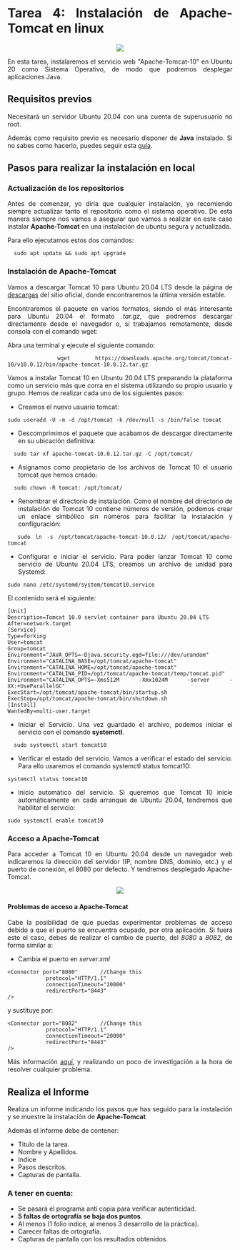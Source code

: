 <div align="justify">

# Tarea 4: Instalación de Apache-Tomcat en linux

<div align="center">
  <img src="http://tomcat.apache.org/res/images/tomcat.png"  />
</div>


  En esta tarea, instalaremos el servicio web "Apache-Tomcat-10" en Ubuntu 20 como Sistema Operativo, de modo que podremos desplegar aplicaciones Java.


## Requisitos previos

  Necesitará un servidor Ubuntu 20.04 con una cuenta de superusuario no root.

  Además como requisito previo es necesario disponer de __Java__ instalado. Si no sabes como hacerlo, puedes seguir esta [guía](../../../../comun/JDK-md).

## Pasos para realizar la instalación en local

### Actualización de los repositorios

  Antes de comenzar, yo diría que cualquier instalación, yo recomiendo siempre actualizar tanto el repositorio como el sistema operativo. De esta manera siempre nos vamos a asegurar que vamos a realizar en este caso instalar __Apache-Tomcat__ en una instalación de ubuntu segura y actualizada.

  Para ello ejecutamos estos dos comandos:

```console
  sudo apt update && sudo apt upgrade
```

### Instalación de Apache-Tomcat

  Vamos a descargar Tomcat 10 para Ubuntu 20.04 LTS desde la página de [descargas](https://tomcat.apache.org/download-10.cgi) del sitio oficial, donde encontraremos la última versión estable.

  Encontraremos el paquete en varios formatos, siendo el más interesante para Ubuntu 20.04 el formato _.tar.gz_, que podremos descargar directamente desde el navegador o, si trabajamos remotamente, desde consola con el comando wget:

  Abra una terminal y ejecute el siguiente comando:

```console
  wget https://downloads.apache.org/tomcat/tomcat-10/v10.0.12/bin/apache-tomcat-10.0.12.tar.gz
```

  Vamos a instalar Tomcat 10 en Ubuntu 20.04 LTS preparando la plataforma como un servicio más que corra en el sistema utilizando su propio usuario y grupo. Hemos de realizar cada uno de los siguientes pasos:
  - Creamos el nuevo usuario tomcat:
```console
sudo useradd -U -m -d /opt/tomcat -k /dev/null -s /bin/false tomcat
```
  - Descomprimimos el paquete que acabamos de descargar directamente en su ubicación definitiva:
```console
  sudo tar xf apache-tomcat-10.0.12.tar.gz -C /opt/tomcat/
```
  - Asignamos como propietario de los archivos de Tomcat 10 el usuario tomcat que hemos creado:

  ```console
    sudo chown -R tomcat: /opt/tomcat/
  ```
  - Renombrar el directorio de instalación. Como el nombre del directorio de instalación de Tomcat 10 contiene números de versión, podemos crear un enlace simbólico sin números para facilitar la instalación y configuración:

  ```console
    sudo ln -s /opt/tomcat/apache-tomcat-10.0.12/ /opt/tomcat/apache-tomcat
  ```
  - Configurar e iniciar el servicio. Para poder lanzar Tomcat 10 como servicio de Ubuntu 20.04 LTS, creamos un archivo de unidad para Systemd:

  ```console
  sudo nano /etc/systemd/system/tomcat10.service
  ```

  El contenido será el siguiente:
  ```console
  [Unit]
  Description=Tomcat 10.0 servlet container para Ubuntu 20.04 LTS
  After=network.target
  [Service]
  Type=forking
  User=tomcat
  Group=tomcat
  Environment="JAVA_OPTS=-Djava.security.egd=file:///dev/urandom"
  Environment="CATALINA_BASE=/opt/tomcat/apache-tomcat"
  Environment="CATALINA_HOME=/opt/tomcat/apache-tomcat"
  Environment="CATALINA_PID=/opt/tomcat/apache-tomcat/temp/tomcat.pid"
  Environment="CATALINA_OPTS=-Xms512M -Xmx1024M -server -XX:+UseParallelGC"
  ExecStart=/opt/tomcat/apache-tomcat/bin/startup.sh
  ExecStop=/opt/tomcat/apache-tomcat/bin/shutdown.sh
  [Install]
  WantedBy=multi-user.target
```

  - Iniciar el Servicio. Una vez guardado el archivo, podemos iniciar el servicio con el comando __systemctl__.
  ```console
    sudo systemctl start tomcat10
  ```
  - Verificar el estado del servicio. Vamos a verificar el estado del servicio. Para ello usaremos el comando systemctl status tomcat10:
  ```console
  systemctl status tomcat10
  ```  
  - Inicio automático del servicio. Si queremos que Tomcat 10 inicie automáticamente en cada arranque de Ubuntu 20.04, tendremos que habilitar el servicio:
  ```console
  sudo systemctl enable tomcat10
  ```

### Acceso a Apache-Tomcat

Para acceder a Tomcat 10 en Ubuntu 20.04 desde un navegador web indicaremos la dirección del servidor (IP, nombre DNS, dominio, etc.) y el puerto de conexión, el 8080 por defecto. Y tendremos desplegado Apache-Tomcat.

<div align="center">
  <img src="https://www.tomares.es/sites/default/files/styles/915x430/public/2018082016063450809_.jpg?itok=ZoAdyoCq"  />
</div>


#### Problemas de acceso a Apache-Tomcat

  Cabe la posibilidad de que puedas experimentar problemas de acceso debido a que el puerto se encuentra ocupado, por otra aplicación. Si fuera este el caso, debes de realizar el cambio de puerto, del _8080_ a _8082_, de forma similar a:

  - Cambia el puerto en _server.xml_
  ```console
  <Connector port="8080"       //Change this
              protocol="HTTP/1.1"
              connectionTimeout="20000"
              redirectPort="8443"
  />
  ```

  y sustituye por:
  ```console
  <Connector port="8082"       //Change this
              protocol="HTTP/1.1"
              connectionTimeout="20000"
              redirectPort="8443"
  />
  ```
  Más información [aquí](https://linuxhint.com/change-default-port-of-tomcat-server/), y realizando un poco de investigación a la hora de resolver cualquier problema.

## Realiza el Informe

  Realiza un informe indicando los pasos que has seguido para la instalación y se muestre la instalación de __Apache-Tomcat__.

  Además el informe debe de contener:
   - Titulo de la tarea.
   - Nombre y Apellidos.
   - Indice
   - Pasos descritos.
   - Capturas de pantalla.

### A tener en cuenta:

  - Se pasará el programa antí copia para verificar autenticidad.
  - __5 faltas de ortografía se baja dos puntos__.
  - Al menos (1 folio indice, al menos 3 desarrollo de la práctica).
  - Carecer faltas de ortografía.
  - Capturas de pantalla con los resultados obtenidos.

</div>
